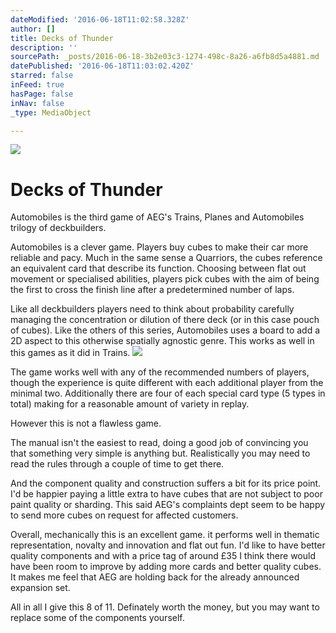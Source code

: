 ```yaml
---
dateModified: '2016-06-18T11:02:58.328Z'
author: []
title: Decks of Thunder
description: ''
sourcePath: _posts/2016-06-18-3b2e03c3-1274-498c-8a26-a6fb8d5a4881.md
datePublished: '2016-06-18T11:03:02.420Z'
starred: false
inFeed: true
hasPage: false
inNav: false
_type: MediaObject

---
```

![](https://the-grid-user-content.s3-us-west-2.amazonaws.com/4fbfb792-7c7c-4076-bf65-810c15f8be5c.jpg)

# Decks of Thunder

Automobiles is the third game of AEG's Trains, Planes and Automobiles trilogy of deckbuilders.

Automobiles is a clever game. Players buy cubes to make their car more reliable and pacy. Much in the same sense a Quarriors, the cubes reference an equivalent card that describe its function. Choosing between flat out movement or specialised abilities, players pick cubes with the aim of being the first to cross the finish line after a predetermined number of laps.

Like all deckbuilders players need to think about probability carefully managing the concentration or dilution of there deck (or in this case pouch of cubes). Like the others of this series, Automobiles uses a board to add a 2D aspect to this otherwise spatially agnostic genre. This works as well in this games as it did in Trains.
![](https://the-grid-user-content.s3-us-west-2.amazonaws.com/82e45fe9-41cc-4120-a6e4-79b5156d15af.jpg)

The game works well with any of the recommended numbers of players, though the experience is quite different with each additional player from the minimal two. Additionally there are four of each special card type (5 types in total) making for a reasonable amount of variety in replay.

However this is not a flawless game.

The manual isn't the easiest to read, doing a good job of convincing you that something very simple is anything but. Realistically you may need to read the rules through a couple of time to get there.

And the component quality and construction suffers a bit for its price point. I'd be happier paying a little extra to have cubes that are not subject to poor paint quality or sharding. This said AEG's complaints dept seem to be happy to send more cubes on request for affected customers.

Overall, mechanically this is an excellent game. it performs well in thematic representation, novalty and innovation and flat out fun. I'd like to have better quality components and with a price tag of around £35 I think there would have been room to improve by adding more cards and better quality cubes. It makes me feel that AEG are holding back for the already announced expansion set.

All in all I give this 8 of 11\. Definately worth the money, but you may want to replace some of the components yourself.